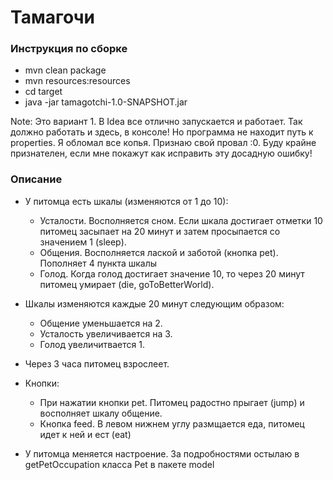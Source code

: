 # Тамагочи
### Инструкция по сборке
- mvn clean package
- mvn resources:resources
- cd target
- java -jar tamagotchi-1.0-SNAPSHOT.jar

Note: Это вариант 1. В Idea все отлично запускается и работает. 
Так должно работать и здесь, в консоле! Но программа не находит путь к properties.
Я обломал все копья. Признаю свой провал :0. Буду крайне признателен, если мне 
покажут как исправить эту досадную ошибку!  
### Описание
* У питомца есть шкалы (изменяются от 1 до 10):
    - Усталости. Восполняется сном. Если шкала достигает отметки 10 питомец
    засыпает на 20 минут и затем просыпается со значением 1 (sleep).
    - Общения. Восполняется лаской и заботой (кнопка pet). Пополняет 4 пункта шкалы
    - Голод. Когда голод достигает значение 10, то через 20 минут питомец
    умирает (die, goToBetterWorld).

* Шкалы изменяются каждые 20 минут следующим образом:
    - Общение уменьшается на 2.
    - Усталость увеличивается на 3.
    - Голод увеличитвается 1.

* Через 3 часа питомец взрослеет.

* Кнопки:
    - При нажатии кнопки pet. Питомец радостно прыгает (jump) и восполняет шкалу общение.
    - Кнопка feed. В левом нижнем углу размщается еда, питомец идет к ней и ест (eat)

* У питомца меняется настроение. За подробностями остылаю в getPetOccupation класса Pet
в пакете model



